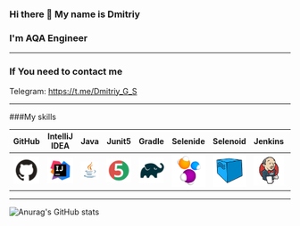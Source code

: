 ### Hi there 👋 My name is Dmitriy

### I'm AQA Engineer
******
### If You need to contact me  

Telegram: https://t.me/Dmitriy_G_S
******
###My skills

| GitHub | IntelliJ IDEA | Java  | Junit5  |  Gradle | Selenide  | Selenoid  | Jenkins |Allure Report  |  Allure TestOps | Jira  |
|---|---|---|---|---|---|---|---|---|---|---|
| ![alt text](images/GitHub.svg)  |  ![alt text](images/IntelijIdea.svg) |  ![alt text](images/Java.svg) | ![alt text](images/Junit5.svg)  | ![alt text](images/Gradle.svg)  | ![alt text](images/Selenide.svg)  |  ![alt text](images/Selenoid.svg) | ![alt text](images/Jenkins.svg)  | ![alt text](images/AllureReport.svg)  | ![alt text](images/AllureTestOps.svg)  |  ![alt text](images/Jira.svg) |
******
![Anurag's GitHub stats](https://github-readme-stats.vercel.app/api?username=Dmitriy2509&theme=dark&show_icons=true?theme=dark)
<!--
**Dmitriy2509/Dmitriy2509** is a ✨ _special_ ✨ repository because its `README.md` (this file) appears on your GitHub profile.

Here are some ideas to get you started:

- 🔭 I’m currently working on ...
- 🌱 I’m currently learning ...
- 👯 I’m looking to collaborate on ...
- 🤔 I’m looking for help with ...
- 💬 Ask me about ...
- 📫 How to reach me: ...
- 😄 Pronouns: ...
- ⚡ Fun fact: ...
-->

